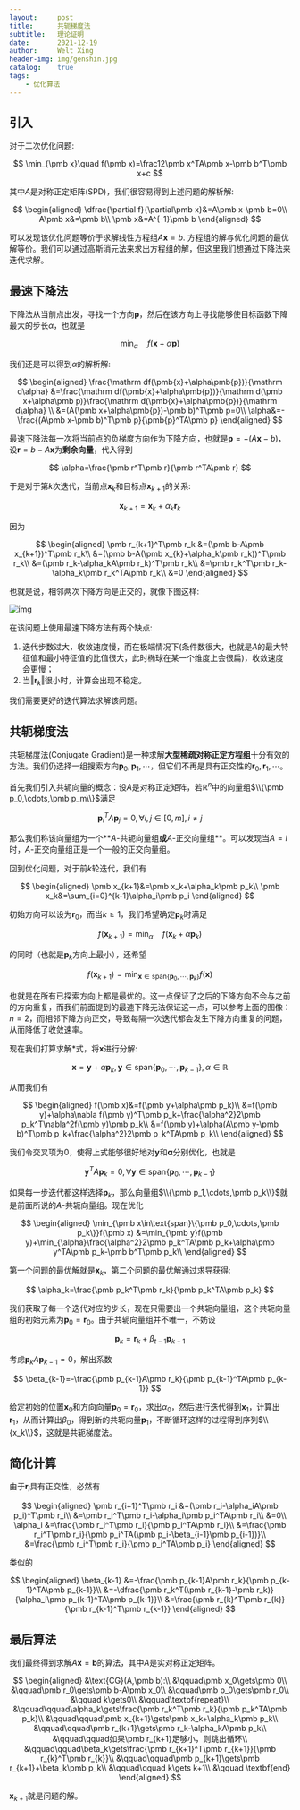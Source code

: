 ```yaml
---
layout:     post
title:      共轭梯度法
subtitle:   理论证明
date:       2021-12-19
author:     Welt Xing
header-img: img/genshin.jpg
catalog:    true
tags:
    - 优化算法
---
```


## 引入

对于二次优化问题:

$$
\min_{\pmb x}\quad f(\pmb x)=\frac12\pmb x^TA\pmb x-\pmb b^T\pmb x+c
$$

其中$A$是对称正定矩阵(SPD)，我们很容易得到上述问题的解析解:

$$
\begin{aligned}
\dfrac{\partial f}{\partial\pmb x}&=A\pmb x-\pmb b=0\\
A\pmb x&=\pmb b\\
\pmb x&=A^{-1}\pmb b
\end{aligned}
$$

可以发现该优化问题等价于求解线性方程组$A\pmb x=b$. 方程组的解与优化问题的最优解等价。我们可以通过高斯消元法来求出方程组的解，但这里我们想通过下降法来迭代求解。

## 最速下降法

下降法从当前点出发，寻找一个方向$\pmb{p}$，然后在该方向上寻找能够使目标函数下降最大的步长$\alpha$，也就是

$$
\min_{\alpha}\quad f(\pmb x+\alpha\pmb p)
$$

我们还是可以得到$\alpha$的解析解:

$$
\begin{aligned}
\frac{\mathrm df(\pmb{x}+\alpha\pmb{p})}{\mathrm d\alpha}
&=\frac{\mathrm df(\pmb{x}+\alpha\pmb{p})}{\mathrm d(\pmb x+\alpha\pmb p)}\frac{\mathrm d(\pmb{x}+\alpha\pmb{p})}{\mathrm d\alpha} \\
&=(A(\pmb x+\alpha\pmb{p})-\pmb b)^T\pmb p=0\\
\alpha&=-\frac{(A\pmb x-\pmb b)^T\pmb p}{\pmb{p}^TA\pmb p}
\end{aligned}
$$

最速下降法每一次将当前点的负梯度方向作为下降方向，也就是$\pmb p=-(A\pmb x-b)$，设$\pmb r=b-A\pmb x$为**剩余向量**，代入得到

$$
\alpha=\frac{\pmb r^T\pmb r}{\pmb r^TA\pmb r}
$$

于是对于第$k$次迭代，当前点$\pmb x_k$和目标点$\pmb x_{k+1}$的关系:

$$
\pmb x_{k+1}=\pmb x_{k}+\alpha_k\pmb r_k
$$

因为

$$
\begin{aligned}
\pmb r_{k+1}^T\pmb r_k
&=(\pmb b-A\pmb x_{k+1})^T\pmb r_k\\
&=(\pmb b-A(\pmb x_{k}+\alpha_k\pmb r_k))^T\pmb r_k\\
&=(\pmb r_k-\alpha_kA\pmb r_k)^T\pmb r_k\\
&=\pmb r_k^T\pmb r_k-\alpha_k\pmb r_k^TA\pmb r_k\\
&=0
\end{aligned}
$$

也就是说，相邻两次下降方向是正交的，就像下图这样:

![img](https://pic1.zhimg.com/80/v2-bed374aca12c84a43ff6520820a1cf88_1440w.jpg)

在该问题上使用最速下降方法有两个缺点:

1. 迭代步数过大，收敛速度慢，而在极端情况下(条件数很大，也就是$A$的最大特征值和最小特征值的比值很大，此时椭球在某一个维度上会很扁)，收敛速度会更慢；
2. 当$\Vert\pmb r_k\Vert$很小时，计算会出现不稳定。

我们需要更好的迭代算法求解该问题。

## 共轭梯度法

共轭梯度法(Conjugate Gradient)是一种求解**大型稀疏对称正定方程组**十分有效的方法。我们仍选择一组搜索方向$\pmb{p}_0,\pmb{p}_1,\cdots$，但它们不再是具有正交性的$\pmb{r}_0,\pmb{r}_1,\cdots$。

首先我们引入共轭向量的概念：设$A$是对称正定矩阵，若$\mathbb{R}^n$中的向量组$\\{\pmb p_0,\cdots,\pmb p_m\\}$满足

$$
\pmb p_i^TA\pmb p_j=0,\forall i,j\in[0,m],i\neq j
$$

那么我们称该向量组为一个**$A$-共轭向量组**或**$A$-正交向量组**。可以发现当$A=I$时，$A$-正交向量组正是一个一般的正交向量组。

回到优化问题，对于前$k$轮迭代，我们有

$$
\begin{aligned}
\pmb x_{k+1}&=\pmb x_k+\alpha_k\pmb p_k\\
\pmb x_k&=\sum_{i=0}^{k-1}\alpha_i\pmb p_i
\end{aligned}
$$

初始方向可以设为$\pmb r_0$，而当$k\geq1$，我们希望确定$\pmb p_k$时满足

$$
f(\pmb x_{k+1})=\min_{\alpha}\quad f(\pmb x_{k}+\alpha\pmb p_k)
$$

的同时（也就是$\pmb p_k$方向上最小），还希望

$$
f(\pmb x_{k+1})=\min_{\pmb x\in\text{span}\{\pmb p_0,\cdots,\pmb p_k\}}f(\pmb x)\tag{*}
$$

也就是在所有已探索方向上都是最优的。这一点保证了之后的下降方向不会与之前的方向重复，而我们前面提到的最速下降无法保证这一点，可以参考上面的图像：$n=2$，而相邻下降方向正交，导致每隔一次迭代都会发生下降方向重复的问题，从而降低了收敛速率。

现在我们打算求解*式，将$\pmb x$进行分解:

$$
\pmb x=\pmb y+\alpha\pmb p_k,\pmb y\in\text{span}\{\pmb p_0,\cdots,\pmb p_{k-1}\},\alpha\in\mathbb{R}
$$

从而我们有

$$
\begin{aligned}
f(\pmb x)&=f(\pmb y+\alpha\pmb p_k)\\
&=f(\pmb y)+\alpha\nabla f(\pmb y)^T\pmb p_k+\frac{\alpha^2}2\pmb p_k^T\nabla^2f(\pmb y)\pmb p_k\\
&=f(\pmb y)+\alpha(A\pmb y-\pmb b)^T\pmb p_k+\frac{\alpha^2}2\pmb p_k^TA\pmb p_k\\
\end{aligned}
$$

我们令交叉项为0，使得上式能够很好地对$\pmb y$和$\pmb\alpha$分别优化，也就是

$$
\pmb y^TA\pmb p_k=0,\forall\pmb y\in\text{span}\{\pmb p_0,\cdots,\pmb p_{k-1}\}
$$

如果每一步迭代都这样选择$\pmb p_k$，那么向量组$\\{\pmb p_1,\cdots,\pmb p_k\\}$就是前面所说的$A$-共轭向量组。现在优化

$$
\begin{aligned}
\min_{\pmb x\in\text{span}\{\pmb p_0,\cdots,\pmb p_k\}}f(\pmb x)
&=\min_{\pmb y}f(\pmb y)+\min_{\alpha}\frac{\alpha^2}2\pmb p_k^TA\pmb p_k+\alpha\pmb y^TA\pmb p_k-\pmb b^T\pmb p_k\\
\end{aligned}
$$

第一个问题的最优解就是$\pmb x_k$，第二个问题的最优解通过求导获得:

$$
\alpha_k=\frac{\pmb p_k^T\pmb r_k}{\pmb p_k^TA\pmb p_k}
$$

我们获取了每一个迭代对应的步长，现在只需要出一个共轭向量组，这个共轭向量组的初始元素为$\pmb p_0=\pmb r_0$。由于共轭向量组并不唯一，不妨设

$$
\pmb p_k=\pmb r_k+\beta_{t-1}\pmb p_{k-1}
$$

考虑$\pmb p_{k}A\pmb p_{k-1}=0$，解出系数

$$
\beta_{k-1}=-\frac{\pmb p_{k-1}A\pmb r_k}{\pmb p_{k-1}^TA\pmb p_{k-1}}
$$

给定初始的位置$\pmb x_0$和方向向量$\pmb p_0=\pmb r_0$，求出$\alpha_0$，然后进行迭代得到$\pmb x_1$，计算出$\pmb r_1$，从而计算出$\beta_0$，得到新的共轭向量$\pmb p_1$，不断循环这样的过程得到序列$\\{x_k\\}$，这就是共轭梯度法。

## 简化计算

由于$\pmb r_i$具有正交性，必然有

$$
\begin{aligned}
\pmb r_{i+1}^T\pmb r_i
&=(\pmb r_i-\alpha_iA\pmb p_i)^T\pmb r_i\\
&=\pmb r_i^T\pmb r_i-\alpha_i\pmb p_i^TA\pmb r_i\\
&=0\\
\alpha_i
&=\frac{\pmb r_i^T\pmb r_i}{\pmb p_i^TA\pmb r_i}\\
&=\frac{\pmb r_i^T\pmb r_i}{\pmb p_i^TA(\pmb p_i-\beta_{i-1}\pmb p_{i-1})}\\
&=\frac{\pmb r_i^T\pmb r_i}{\pmb p_i^TA\pmb p_i}
\end{aligned}
$$

类似的

$$
\begin{aligned}
\beta_{k-1}
&=-\frac{\pmb p_{k-1}A\pmb r_k}{\pmb p_{k-1}^TA\pmb p_{k-1}}\\
&=-\dfrac{\pmb r_k^T(\pmb r_{k-1}-\pmb r_k)}{\alpha_i\pmb p_{k-1}^TA\pmb p_{k-1}}\\
&=\frac{\pmb r_{k}^T\pmb r_{k}}{\pmb r_{k-1}^T\pmb r_{k-1}}
\end{aligned}
$$

## 最后算法

我们最终得到求解$A\pmb x=\pmb b$的算法，其中$A$是实对称正定矩阵。

$$
\begin{aligned}
&\text{CG}(A,\pmb b):\\
&\qquad\pmb x_0\gets\pmb 0\\
&\qquad\pmb r_0\gets\pmb b-A\pmb x_0\\
&\qquad\pmb p_0\gets\pmb r_0\\
&\qquad k\gets0\\
&\qquad\textbf{repeat}\\
&\qquad\qquad\alpha_k\gets\frac{\pmb r_k^T\pmb r_k}{\pmb p_k^TA\pmb p_k}\\
&\qquad\qquad\pmb x_{k+1}\gets\pmb x_k+\alpha_k\pmb p_k\\
&\qquad\qquad\pmb r_{k+1}\gets\pmb r_k-\alpha_kA\pmb p_k\\
&\qquad\qquad如果\pmb r_{k+1}足够小，则跳出循环\\
&\qquad\qquad\beta_k\gets\frac{\pmb r_{k+1}^T\pmb r_{k+1}}{\pmb r_{k}^T\pmb r_{k}}\\
&\qquad\qquad\pmb p_{k+1}\gets\pmb r_{k+1}+\beta_k\pmb p_k\\
&\qquad\qquad k\gets k+1\\
&\qquad \textbf{end}
\end{aligned}
$$

$\pmb x_{k+1}$就是问题的解。
